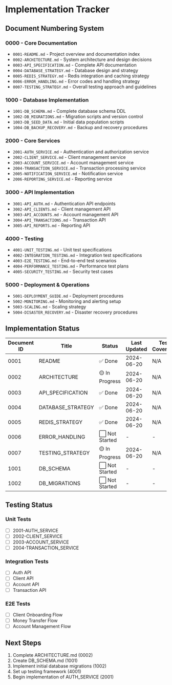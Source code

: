 # Implementation Tracker

## Document Numbering System

### 0000 - Core Documentation
- `0001-README.md` - Project overview and documentation index
- `0002-ARCHITECTURE.md` - System architecture and design decisions
- `0003-API_SPECIFICATION.md` - Complete API documentation
- `0004-DATABASE_STRATEGY.md` - Database design and strategy
- `0005-REDIS_STRATEGY.md` - Redis integration and caching strategy
- `0006-ERROR_HANDLING.md` - Error codes and handling strategy
- `0007-TESTING_STRATEGY.md` - Overall testing approach and guidelines

### 1000 - Database Implementation
- `1001-DB_SCHEMA.md` - Complete database schema DDL
- `1002-DB_MIGRATIONS.md` - Migration scripts and version control
- `1003-DB_SEED_DATA.md` - Initial data population scripts
- `1004-DB_BACKUP_RECOVERY.md` - Backup and recovery procedures

### 2000 - Core Services
- `2001-AUTH_SERVICE.md` - Authentication and authorization service
- `2002-CLIENT_SERVICE.md` - Client management service
- `2003-ACCOUNT_SERVICE.md` - Account management service
- `2004-TRANSACTION_SERVICE.md` - Transaction processing service
- `2005-NOTIFICATION_SERVICE.md` - Notification service
- `2006-REPORTING_SERVICE.md` - Reporting service

### 3000 - API Implementation
- `3001-API_AUTH.md` - Authentication API endpoints
- `3002-API_CLIENTS.md` - Client management API
- `3003-API_ACCOUNTS.md` - Account management API
- `3004-API_TRANSACTIONS.md` - Transaction API
- `3005-API_REPORTS.md` - Reporting API

### 4000 - Testing
- `4001-UNIT_TESTING.md` - Unit test specifications
- `4002-INTEGRATION_TESTING.md` - Integration test specifications
- `4003-E2E_TESTING.md` - End-to-end test scenarios
- `4004-PERFORMANCE_TESTING.md` - Performance test plans
- `4005-SECURITY_TESTING.md` - Security test cases

### 5000 - Deployment & Operations
- `5001-DEPLOYMENT_GUIDE.md` - Deployment procedures
- `5002-MONITORING.md` - Monitoring and alerting setup
- `5003-SCALING.md` - Scaling strategy
- `5004-DISASTER_RECOVERY.md` - Disaster recovery procedures

## Implementation Status

| Document ID | Title | Status | Last Updated | Test Coverage |
|------------|-------|--------|--------------|---------------|
| 0001 | README | ✅ Done | 2024-06-20 | N/A |
| 0002 | ARCHITECTURE | 🟡 In Progress | 2024-06-20 | N/A |
| 0003 | API_SPECIFICATION | ✅ Done | 2024-06-20 | N/A |
| 0004 | DATABASE_STRATEGY | ✅ Done | 2024-06-20 | N/A |
| 0005 | REDIS_STRATEGY | ✅ Done | 2024-06-20 | N/A |
| 0006 | ERROR_HANDLING | ⬜ Not Started | - | - |
| 0007 | TESTING_STRATEGY | 🟡 In Progress | 2024-06-20 | N/A |
| 1001 | DB_SCHEMA | ⬜ Not Started | - | - |
| 1002 | DB_MIGRATIONS | ⬜ Not Started | - | - |

## Testing Status

### Unit Tests
- [ ] 2001-AUTH_SERVICE
- [ ] 2002-CLIENT_SERVICE
- [ ] 2003-ACCOUNT_SERVICE
- [ ] 2004-TRANSACTION_SERVICE

### Integration Tests
- [ ] Auth API
- [ ] Client API
- [ ] Account API
- [ ] Transaction API

### E2E Tests
- [ ] Client Onboarding Flow
- [ ] Money Transfer Flow
- [ ] Account Management Flow

## Next Steps
1. Complete ARCHITECTURE.md (0002)
2. Create DB_SCHEMA.md (1001)
3. Implement initial database migrations (1002)
4. Set up testing framework (4001)
5. Begin implementation of AUTH_SERVICE (2001)
